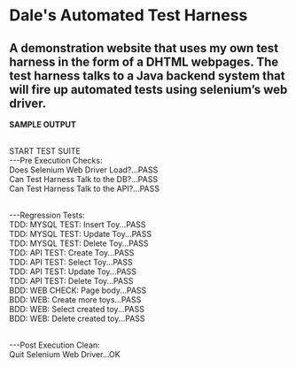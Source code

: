 # Dale's Automated Test Harness
## A demonstration website that uses my own test harness in the form of a DHTML webpages. The test harness talks to a Java backend system that will fire up automated tests using selenium’s web driver.

**SAMPLE OUTPUT**<br /><br />

START TEST SUITE<br />
---Pre Execution Checks:<br />
Does Selenium Web Driver Load?...PASS<br />
Can Test Harness Talk to the DB?...PASS<br />
Can Test Harness Talk to the API?...PASS<br /><br />

---Regression Tests:<br />
TDD: MYSQL TEST: Insert Toy...PASS<br />
TDD: MYSQL TEST: Update Toy...PASS<br />
TDD: MYSQL TEST: Delete Toy...PASS<br />
TDD: API TEST: Create Toy...PASS<br />
TDD: API TEST: Select Toy...PASS<br />
TDD: API TEST: Update Toy...PASS<br />
TDD: API TEST: Delete Toy...PASS<br />
BDD: WEB CHECK: Page body...PASS<br />
BDD: WEB: Create more toys...PASS<br />
BDD: WEB: Select created toy...PASS<br />
BDD: WEB: Delete created toy...PASS<br /><br />

---Post Execution Clean:<br />
Quit Selenium Web Driver...OK<br />